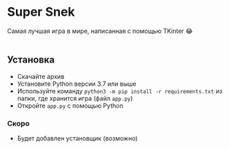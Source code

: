 # Super Snek

Самая лучшая игра в мире, написанная с помощью TKinter :joy:<br><br>

## Установка

- Скачайте архив
- Установите Python версии 3.7 или выше
- Используйте команду `python3 -m pip install -r requirements.txt` из папки, где хранится игра (файл `app.py`)
- Откройте `app.py` с помощью Python

### Скоро

- Будет добавлен установщик (возможно)
